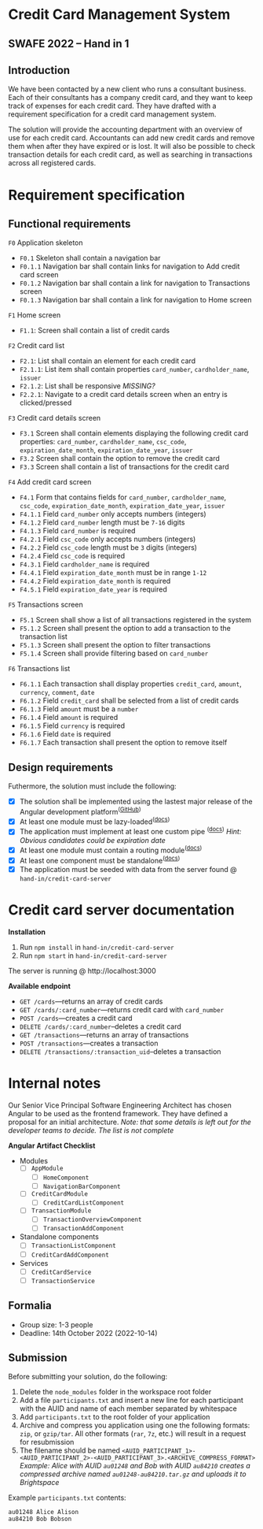 # Credit Card Management System

## SWAFE 2022 – Hand in 1

## Introduction

We have been contacted by a new client who runs a consultant business. Each of their consultants has a company credit card, and they want to keep track of expenses for each credit card. They have drafted with a requirement specification for a credit card management system.

The solution will provide the accounting department with an overview of use for each credit card. Accountants can add new credit cards and remove them when after they have expired or is lost. It will also be possible to check transaction details for each credit card, as well as searching in transactions across all registered cards.

# Requirement specification

## Functional requirements

`F0` Application skeleton

-   `F0.1` Skeleton shall contain a navigation bar
-   `F0.1.1` Navigation bar shall contain links for navigation to Add credit card screen
-   `F0.1.2` Navigation bar shall contain a link for navigation to Transactions screen
-   `F0.1.3` Navigation bar shall contain a link for navigation to Home screen

`F1` Home screen

-   `F1.1`: Screen shall contain a list of credit cards

`F2` Credit card list

-   `F2.1`: List shall contain an element for each credit card
-   `F2.1.1`: List item shall contain properties `card_number`, `cardholder_name`, `issuer`
-   `F2.1.2`: List shall be responsive _MISSING?_
-   `F2.2.1`: Navigate to a credit card details screen when an entry is clicked/pressed

`F3` Credit card details screen

-   `F3.1` Screen shall contain elements displaying the following credit card properties: `card_number`, `cardholder_name`, `csc_code`, `expiration_date_month`, `expiration_date_year`, `issuer`
-   `F3.2` Screen shall contain the option to remove the credit card
-   `F3.3` Screen shall contain a list of transactions for the credit card

`F4` Add credit card screen

-   `F4.1` Form that contains fields for `card_number`, `cardholder_name`, `csc_code`, `expiration_date_month`, `expiration_date_year`, `issuer`
-   `F4.1.1` Field `card_number` only accepts numbers (integers)
-   `F4.1.2` Field `card_number` length must be `7-16` digits
-   `F4.1.3` Field `card_number` is required
-   `F4.2.1` Field `csc_code` only accepts numbers (integers)
-   `F4.2.2` Field `csc_code` length must be `3` digits (integers)
-   `F4.2.4` Field `csc_code` is required
-   `F4.3.1` Field `cardholder_name` is required
-   `F4.4.1` Field `expiration_date_month` must be in range `1-12`
-   `F4.4.2` Field `expiration_date_month` is required
-   `F4.5.1` Field `expiration_date_year` is required

`F5` Transactions screen

-   `F5.1` Screen shall show a list of all transactions registered in the system
-   `F5.1.2` Screen shall present the option to add a transaction to the transaction list
-   `F5.1.3` Screen shall present the option to filter transactions
-   `F5.1.4` Screen shall provide filtering based on `card_number`

`F6` Transactions list

-   `F6.1.1` Each transaction shall display properties `credit_card`, `amount`, `currency`, `comment`, `date`
-   `F6.1.2` Field `credit_card` shall be selected from a list of credit cards
-   `F6.1.3` Field `amount` must be a `number`
-   `F6.1.4` Field `amount` is required
-   `F6.1.5` Field `currency` is required
-   `F6.1.6` Field `date` is required
-   `F6.1.7` Each transaction shall present the option to remove itself

## Design requirements

Futhermore, the solution must include the following:

-   [x] The solution shall be implemented using the lastest major release of the Angular development platform<sup>(<a href="https://github.com/angular/angular/releases">GitHub</a>)</sup>
-   [x] At least one module must be lazy-loaded<sup>(<a href="https://angular.io/guide/lazy-loading-ngmodules">docs</a>)</sup>
-   [x] The application must implement at least one custom pipe <sup>(<a href="https://angular.io/guide/pipes#creating-pipes-for-custom-data-transformations">docs</a>)</sup> _Hint: Obvious candidates could be expiration date_
-   [x] At least one module must contain a routing module<sup>(<a href="https://angular.io/guide/lazy-loading-ngmodules">docs</a>)</sup>
-   [x] At least one component must be standalone<sup>(<a href="https://angular.io/guide/standalone-components">docs</a>)</sup>
-   [x] The application must be seeded with data from the server found @ `hand-in/credit-card-server`

# Credit card server documentation

**Installation**

1. Run `npm install` in `hand-in/credit-card-server`
2. Run `npm start` in `hand-in/credit-card-server`

The server is running @ http://localhost:3000

**Available endpoint**

-   `GET /cards`—returns an array of credit cards
-   `GET /cards/:card_number`—returns credit card with `card_number`
-   `POST /cards`—creates a credit card
-   `DELETE /cards/:card_number`–deletes a credit card
-   `GET /transactions`—returns an array of transactions
-   `POST /transactions`—creates a transaction
-   `DELETE /transactions/:transaction_uid`–deletes a transaction

# Internal notes

Our Senior Vice Principal Software Engineering Architect has chosen Angular to be used as the frontend framework. They have defined a proposal for an initial architecture. _Note: that some details is left out for the developer teams to decide. The list is not complete_

**Angular Artifact Checklist**

-   Modules
    -   [ ] `AppModule`
        -   [ ] `HomeComponent`
        -   [ ] `NavigationBarComponent`
    -   [ ] `CreditCardModule`
        -   [ ] `CreditCardListComponent`
    -   [ ] `TransactionModule`
        -   [ ] `TransactionOverviewComponent`
        -   [ ] `TransactionAddComponent`
-   Standalone components
    -   [ ] `TransactionListComponent`
    -   [ ] `CreditCardAddComponent`
-   Services
    -   [ ] `CreditCardService`
    -   [ ] `TransactionService`

## Formalia

-   Group size: 1-3 people
-   Deadline: 14th October 2022 (2022-10-14)

## Submission

Before submitting your solution, do the following:

1. Delete the `node_modules` folder in the workspace root folder
2. Add a file `participants.txt` and insert a new line for each participant with the AUID and name of each member separated by whitespace
3. Add `participants.txt` to the root folder of your application
4. Archive and compress you application using one the following formats: `zip`, or `gzip/tar`. All other formats (`rar`, `7z`, etc.) will result in a request for resubmission
5. The filename should be named `<AUID_PARTICIPANT_1>-<AUID_PARTICIPANT_2>-<AUID_PARTICIPANT_3>.<ARCHIVE_COMPRESS_FORMAT>` _Example: Alice with AUID `au01248` and Bob with AUID `au84210` creates a compressed archive named `au01248-au84210.tar.gz` and uploads it to Brightspace_

Example `participants.txt` contents:

```
au01248 Alice Alison
au84210 Bob Bobson
```
